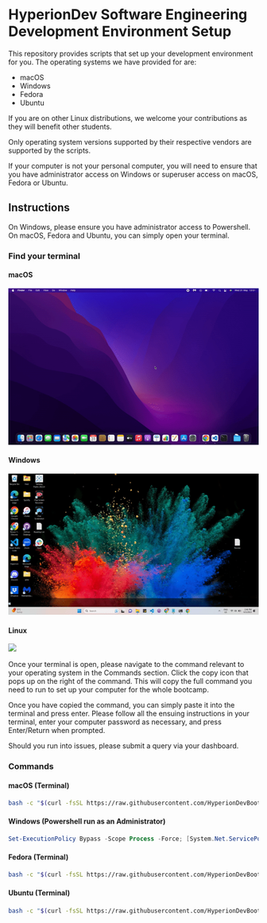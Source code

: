 # HyperionDev Software Engineering Development Environment Setup

This repository provides scripts that set up your development environment for you. 
The operating systems we have provided for are:

* macOS
* Windows
* Fedora
* Ubuntu

If you are on other Linux distributions, we welcome your contributions as they will benefit other students.

Only operating system versions supported by their
respective vendors are supported by the scripts.

If your computer is not your personal computer,
you will need to ensure that you have administrator
access on Windows or superuser access on macOS, Fedora
or Ubuntu.

## Instructions

On Windows, please ensure you have administrator access to Powershell. On macOS, Fedora and Ubuntu, you can simply
open your terminal.

### Find your terminal
#### macOS
![](https://github.com/HyperionDevBootcamps/HyperionDev-Software-Engineering-Development-Environment-Setup/blob/master/mac_terminal.gif)

#### Windows
![](https://github.com/HyperionDevBootcamps/HyperionDev-Software-Engineering-Development-Environment-Setup/blob/master/windows_admin_powershell.gif)

#### Linux
![](https://github.com/HyperionDevBootcamps/HyperionDev-Software-Engineering-Environment-Setup/blob/master/linux_terminal.gif)

Once your terminal is open, please navigate to the command relevant to your operating system in the Commands section. Click the copy icon that pops up on the right of the command. This will copy the full command you need to run to set up your computer for the whole bootcamp.

Once you have copied the command, you can simply paste it into the terminal and press enter. Please follow all the
ensuing instructions in your terminal, enter your computer password as necessary, and press Enter/Return when prompted.

Should you run into issues, please submit a query via your dashboard.

### Commands

#### macOS (Terminal)

```.sh
bash -c "$(curl -fsSL https://raw.githubusercontent.com/HyperionDevBootcamps/HyperionDev-Software-Engineering-Development-Environment-Setup/master/macos_se.sh)"
```

#### Windows (Powershell run as an Administrator)

```.ps1
Set-ExecutionPolicy Bypass -Scope Process -Force; [System.Net.ServicePointManager]::SecurityProtocol = [System.Net.ServicePointManager]::SecurityProtocol -bor 3072; Invoke-Expression (Invoke-WebRequest -URI "https://raw.githubusercontent.com/HyperionDevBootcamps/HyperionDev-Software-Engineering-Development-Environment-Setup/master/windows_se.ps1" -UseBasicParsing).Content
```

#### Fedora (Terminal)

```.sh
bash -c "$(curl -fsSL https://raw.githubusercontent.com/HyperionDevBootcamps/HyperionDev-Software-Engineering-Development-Environment-Setup/master/fedora_se.sh)"
```

#### Ubuntu (Terminal)

```.sh
bash -c "$(curl -fsSL https://raw.githubusercontent.com/HyperionDevBootcamps/HyperionDev-Software-Engineering-Development-Environment-Setup/master/ubuntu_se.sh)"
```
